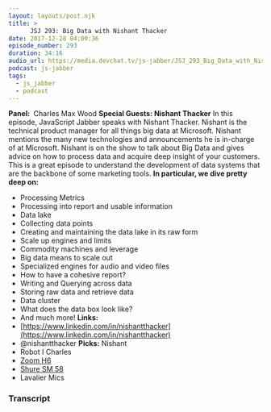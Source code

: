 ```yaml
---
layout: layouts/post.njk
title: >
      JSJ 293: Big Data with Nishant Thacker
date: 2017-12-28 04:09:36
episode_number: 293
duration: 34:16
audio_url: https://media.devchat.tv/js-jabber/JSJ_293_Big_Data_with_Nishant_Thacker.mp3
podcast: js-jabber
tags: 
  - js_jabber
  - podcast
---
```


 **Panel:&nbsp;** Charles Max Wood **Special Guests: Nishant Thacker** In this episode, JavaScript Jabber speaks with Nishant Thacker. Nishant is the technical product manager for all things big data at Microsoft. Nishant mentions the many new technologies and announcements he is in-charge of at Microsoft. Nishant is on the show to talk about Big Data and gives advice on how to process data and acquire deep insight of your customers. This is a great episode to understand the development of data systems that are the backbone of some marketing tools. **In particular, we dive pretty deep on:**
- Processing Metrics
- Processing into report and usable information
- Data lake
- Collecting data points
- Creating and maintaining the data lake in its raw form
- Scale up engines and limits
- Commodity machines and leverage
- Big data means to scale out
- Specialized engines for audio and video files
- How to have a cohesive report?
- Writing and Querying across data
- Storing raw data and retrieve data
- Data cluster
- What does the data box look like?
- And much more!
**Links:**
- [https://www.linkedin.com/in/nishantthacker](https://www.linkedin.com/in/nishantthacker)
- @nishantthacker
**Picks:** Nishant
- Robot I
Charles
- [Zoom H6](https://www.amazon.com/s/?ie=UTF8&keywords=zoom+h6+six-track+portable+recorder&tag=googhydr-20&index=aps&hvadid=178387032187&hvpos=1t1&hvnetw=g&hvrand=17789116577124822643&hvpone=&hvptwo=&hvqmt=b&hvdev=c&hvdvcmdl=&hvlocint=&hvlocphy=9028550&hvtargid=aud-397161105788:kwd-100281275849&ref=pd_sl_93shwpxcxi_b)
- [Shure SM 58](https://www.amazon.com/Shure-SM58S-Vocal-Microphone-Switch/dp/B0000AQRSU/ref=sr_1_3?s=musical-instruments&ie=UTF8&qid=1514432711&sr=1-3&keywords=Shure+SM58)
- Lavalier Mics


### Transcript


